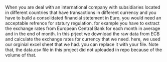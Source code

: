 When you are deal with an international company with subsidiaries located in different countries that have transactions in different currency and you have to build a consolidated financial stetement in Euro, you would
need an acceptable refrence for statury regulation. for example you have to extract the exchange rates from European Central Bank for each month in average and in the end of month. In this prject we download the raw 
data from ECB and calculate the exchange rates for currency that we need. 
here, we  used our orginial excel sheet that we had. you can replace it with your file.
Note that, the data.csv file in this project did not uploaded in repo because of the volume of that. 
